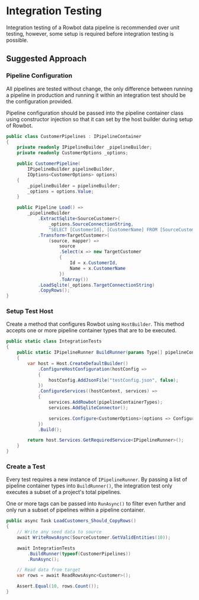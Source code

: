 # Integration Testing
Integration testing of a Rowbot data pipeline is recommended over unit testing, however, some setup is required before integration testing is possible.

## Suggested Approach

### Pipeline Configuration
All pipelines are tested without change, the only difference between running a pipeline in production and running it within an integration test should be the configuration provided.

Pipeline configuration should be passed into the pipeline container class using constructor injection so that it can set by the host builder during setup of Rowbot.

```csharp
public class CustomerPipelines : IPipelineContainer
{
    private readonly IPipelineBuilder _pipelineBuilder;
    private readonly CustomerOptions _options;

    public CustomerPipeline(
        IPipelineBuilder pipelineBuilder, 
        IOptions<CustomerOptions> options)
    {
        _pipelineBuilder = pipelineBuilder;
        _options = options.Value;
    }

    public Pipeline Load() =>
        _pipelineBuilder
            .ExtractSqlite<SourceCustomer>(
                _options.SourceConnectionString,
                "SELECT [CustomerId], [CustomerName] FROM [SourceCustomer]")
            .Transform<TargetCustomer>(
                (source, mapper) =>
                    source
                    .Select(x => new TargetCustomer
                    {
                        Id = x.CustomerId,
                        Name = x.CustomerName
                    })
                    .ToArray())
            .LoadSqlite(_options.TargetConnectionString)
            .CopyRows();
}
```

### Setup Test Host
Create a method that configures Rowbot using `HostBuilder`. This method accepts one or more pipeline container types that are to be executed.

```csharp
public static class IntegrationTests
{
    public static IPipelineRunner BuildRunner(params Type[] pipelineContainerTypes)
    {
        var host = Host.CreateDefaultBuilder()
            .ConfigureHostConfiguration(hostConfig =>
            {
                hostConfig.AddJsonFile("testConfig.json", false);
            })
            .ConfigureServices((hostContext, services) =>
            {
                services.AddRowbot(pipelineContainerTypes);
                services.AddSqliteConnector();

                services.Configure<CustomerOptions>(options => Configuration.GetSection("Customers").Bind(options));
            })
            .Build();

        return host.Services.GetRequiredService<IPipelineRunner>();
    }
}
```

### Create a Test
Every test requires a new instance of `IPipelineRunner`. By passing a list of pipeline container types into `BuildRunner()`, the integration test only executes a subset of a project's total pipelines. 

One or more tags can be passed into `RunAsync()` to filter even further and only run a subset of pipelines within a pipeline container.

```csharp
public async Task LoadCustomers_Should_CopyRows()
{
    // Write any seed data to source
    await WriteRowsAsync(SourceCustomer.GetValidEntities(10));

    await IntegrationTests
        .BuildRunner(typeof(CustomerPipelines))
        .RunAsync();

    // Read data from target
    var rows = await ReadRowsAsync<Customer>();

    Assert.Equal(10, rows.Count());
}
```
